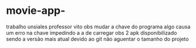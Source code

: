 # movie-app-
trabalho unsiales professor vito
obs mudar a chave do programa algo causa um erro na chave impedindo a a de carregar
obs 2 apk disponibilizado sendo a versão mais atual devido ao git não aguentar o tamanho do projeto
